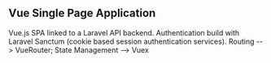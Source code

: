 ## Vue Single Page Application

Vue.js SPA linked to a Laravel API backend.
Authentication build with Laravel Sanctum (cookie based session authentication services).
Routing --> VueRouter;
State Management --> Vuex
